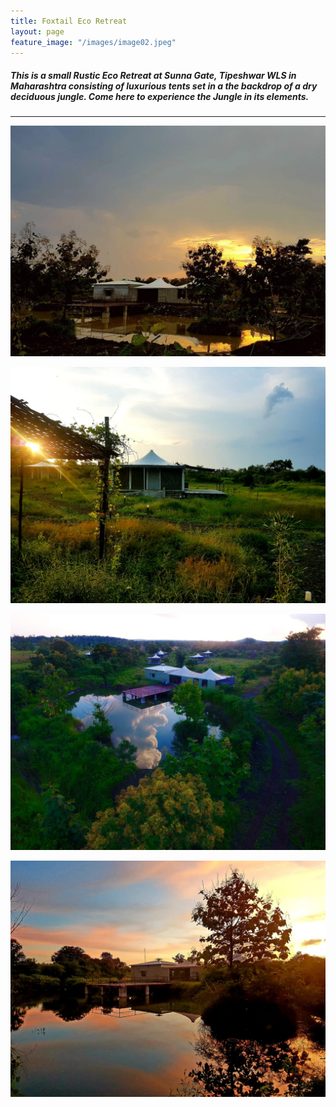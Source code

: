 ```yaml
---
title: Foxtail Eco Retreat
layout: page
feature_image: "/images/image02.jpeg"
---
```


##### This is a small Rustic Eco Retreat at Sunna Gate, Tipeshwar WLS in Maharashtra consisting of luxurious tents set in a the backdrop of a dry deciduous jungle. Come here to experience the Jungle in its elements.

<hr />


![Foxtail Eco Retreat](/images/image01.jpeg "Logo Title Text 1")

![Foxtail Eco Retreat](/images/image02.jpeg "Logo Title Text 1")

![Foxtail Eco Retreat](/images/image03.jpeg "Logo Title Text 1")

![Foxtail Eco Retreat](/images/image04.jpeg "Logo Title Text 1")


